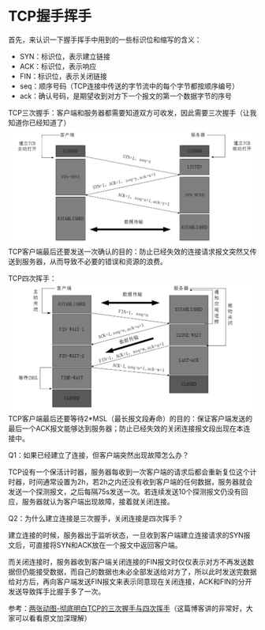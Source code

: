# TCP握手挥手

首先，来认识一下握手挥手中用到的一些标识位和缩写的含义：

- SYN：标识位，表示建立链接
- ACK：标识位，表示响应
- FIN：标识位，表示关闭链接
- seq：顺序号码（TCP连接中传送的字节流中的每个字节都按顺序编号）
- ack：确认号码，是期望收到对方下一个报文的第一个数据字节的序号

TCP三次握手：客户端和服务器都需要知道双方可收发，因此需要三次握手（让我知道你已经知道了）  
![](\Images\TCP握手.png)  TCP客户端最后还要发送一次确认的目的：防止已经失效的连接请求报文突然又传送到服务器，从而导致不必要的错误和资源的浪费。

TCP四次挥手：  
![](\Images\TCP挥手.png)  TCP客户端最后还要等待2*MSL（最长报文段寿命）的目的：保证客户端发送的最后一个ACK报文能够达到服务器；防止已经失效的关闭连接报文段出现在本连接中。

Q1：如果已经建立了连接，但客户端突然出现故障怎么办？

TCP设有一个保活计时器，服务器每收到一次客户端的请求后都会重新复位这个计时器，时间通常设置为2h，若2h之内还没有收到客户端的任何数据，服务器就会发送一个探测报文，之后每隔75s发送一次。若连续发送10个探测报文仍没有回应，服务器就认为客户端出现故障，接着就关闭连接。

Q2：为什么建立连接是三次握手，关闭连接是四次挥手？

建立连接的时候，服务器出于监听状态，一旦收到客户端建立连接请求的SYN报文后，可直接将SYN和ACK放在一个报文中返回客户端。

而关闭连接时，服务器收到客户端关闭连接的FIN报文时仅仅表示对方不再发送数据但仍能接受数据，而自己的数据也未必全部发送给对方了，所以此时发送完数据给对方后，再向客户端发送FIN报文来表示同意现在关闭连接，ACK和FIN的分开发送导致挥手比握手多了一次。



参考：[两张动图-彻底明白TCP的三次握手与四次挥手](https://blog.csdn.net/qzcsu/article/details/72861891)（这篇博客讲的非常好，大家可以看看原文加深理解）